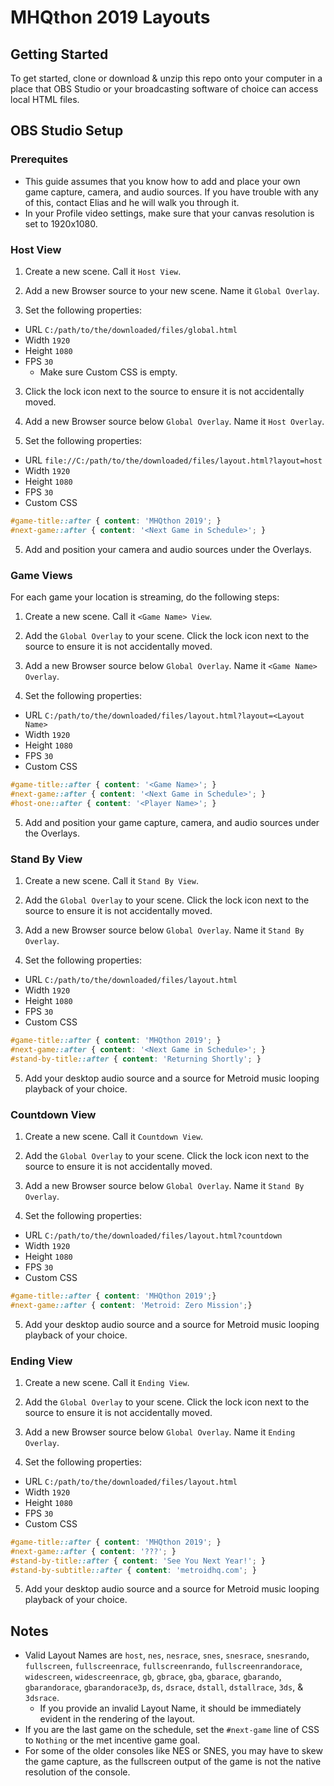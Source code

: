 # MHQthon 2019 Layouts

## Getting Started
To get started, clone or download & unzip this repo onto your computer in a place that OBS Studio or your broadcasting software of choice can access local HTML files.

## OBS Studio Setup
### Prerequites
* This guide assumes that you know how to add and place your own game capture, camera, and audio sources. If you have trouble with any of this, contact Elias and he will walk you through it.
* In your Profile video settings, make sure that your canvas resolution is set to 1920x1080.

### Host View
1) Create a new scene. Call it `Host View`.

2) Add a new Browser source to your new scene. Name it `Global Overlay`.

3) Set the following properties:
* URL `C:/path/to/the/downloaded/files/global.html`
* Width `1920`
* Height `1080`
* FPS `30`
  * Make sure Custom CSS is empty.

3) Click the lock icon next to the source to ensure it is not accidentally moved.

4) Add a new Browser source below `Global Overlay`. Name it `Host Overlay`.

3) Set the following properties:
* URL `file://C:/path/to/the/downloaded/files/layout.html?layout=host`
* Width `1920`
* Height `1080`
* FPS `30`
* Custom CSS
```css
#game-title::after { content: 'MHQthon 2019'; }
#next-game::after { content: '<Next Game in Schedule>'; }
  ```

5) Add and position your camera and audio sources under the Overlays.

### Game Views
For each game your location is streaming, do the following steps:
1) Create a new scene. Call it `<Game Name> View`.

2) Add the `Global Overlay` to your scene. Click the lock icon next to the source to ensure it is not accidentally moved.

3) Add a new Browser source below `Global Overlay`. Name it `<Game Name> Overlay`.

4) Set the following properties:
* URL `C:/path/to/the/downloaded/files/layout.html?layout=<Layout Name>`
* Width `1920`
* Height `1080`
* FPS `30`
* Custom CSS
```css
#game-title::after { content: '<Game Name>'; }
#next-game::after { content: '<Next Game in Schedule>'; }
#host-one::after { content: '<Player Name>'; }
  ```

5) Add and position your game capture, camera, and audio sources under the Overlays.

### Stand By View
1) Create a new scene. Call it `Stand By View`.

2) Add the `Global Overlay` to your scene. Click the lock icon next to the source to ensure it is not accidentally moved.

3) Add a new Browser source below `Global Overlay`. Name it `Stand By Overlay`.

4) Set the following properties:
* URL `C:/path/to/the/downloaded/files/layout.html`
* Width `1920`
* Height `1080`
* FPS `30`
* Custom CSS
```css
#game-title::after { content: 'MHQthon 2019'; }
#next-game::after { content: '<Next Game in Schedule>'; }
#stand-by-title::after { content: 'Returning Shortly'; }
  ```

5) Add your desktop audio source and a source for Metroid music looping playback of your choice.

### Countdown View
1) Create a new scene. Call it `Countdown View`.

2) Add the `Global Overlay` to your scene. Click the lock icon next to the source to ensure it is not accidentally moved.

3) Add a new Browser source below `Global Overlay`. Name it `Stand By Overlay`.

4) Set the following properties:
* URL `C:/path/to/the/downloaded/files/layout.html?countdown`
* Width `1920`
* Height `1080`
* FPS `30`
* Custom CSS
```css
#game-title::after { content: 'MHQthon 2019';}
#next-game::after { content: 'Metroid: Zero Mission';}
  ```

5) Add your desktop audio source and a source for Metroid music looping playback of your choice.

### Ending View
1) Create a new scene. Call it `Ending View`.

2) Add the `Global Overlay` to your scene. Click the lock icon next to the source to ensure it is not accidentally moved.

3) Add a new Browser source below `Global Overlay`. Name it `Ending Overlay`.

4) Set the following properties:
* URL `C:/path/to/the/downloaded/files/layout.html`
* Width `1920`
* Height `1080`
* FPS `30`
* Custom CSS
```css
#game-title::after { content: 'MHQthon 2019'; }
#next-game::after { content: '???'; }
#stand-by-title::after { content: 'See You Next Year!'; }
#stand-by-subtitle::after { content: 'metroidhq.com'; }
  ```

5) Add your desktop audio source and a source for Metroid music looping playback of your choice.

## Notes

* Valid Layout Names are `host`, `nes`, `nesrace`, `snes`, `snesrace`, `snesrando`, `fullscreen`, `fullscreenrace`, `fullscreenrando`, `fullscreenrandorace`, `widescreen`, `widescreenrace`, `gb`, `gbrace`, `gba`, `gbarace`, `gbarando`, `gbarandorace`, `gbarandorace3p`, `ds`, `dsrace`, `dstall`, `dstallrace`, `3ds`, & `3dsrace`.
  * If you provide an invalid Layout Name, it should be immediately evident in the rendering of the layout.
* If you are the last game on the schedule, set the `#next-game` line of CSS to `Nothing` or the met incentive game goal.
* For some of the older consoles like NES or SNES, you may have to skew the game capture, as the fullscreen output of the game is not the native resolution of the console.
